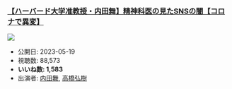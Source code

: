 ### [【ハーバード大学准教授・内田舞】精神科医の見たSNSの闇【コロナで異変】](https://www.youtube.com/watch?v=Z3yGmsV1RAw)
[![](https://img.youtube.com/vi/Z3yGmsV1RAw/sddefault.jpg)](https://www.youtube.com/watch?v=Z3yGmsV1RAw)
-   公開日: 2023-05-19
-   視聴数: 88,573
-   **いいね数: 1,583**
-   出演者: [内田舞](/rehacq_fan/people/内田舞 "wikilink"), [高橋弘樹](/rehacq_fan/people/高橋弘樹 "wikilink")
